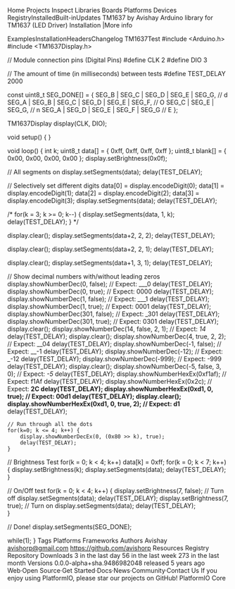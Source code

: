 
Home
Projects
Inspect
Libraries
Boards
Platforms
Devices
RegistryInstalledBuilt-inUpdates
TM1637 by Avishay
Arduino library for TM1637 (LED Driver)
Installation
|More info

ExamplesInstallationHeadersChangelog
 TM1637Test
#include <Arduino.h>
#include <TM1637Display.h>

// Module connection pins (Digital Pins)
#define CLK 2
#define DIO 3

// The amount of time (in milliseconds) between tests
#define TEST_DELAY   2000

const uint8_t SEG_DONE[] = {
	SEG_B | SEG_C | SEG_D | SEG_E | SEG_G,           // d
	SEG_A | SEG_B | SEG_C | SEG_D | SEG_E | SEG_F,   // O
	SEG_C | SEG_E | SEG_G,                           // n
	SEG_A | SEG_D | SEG_E | SEG_F | SEG_G            // E
	};

TM1637Display display(CLK, DIO);

void setup()
{
}

void loop()
{
  int k;
  uint8_t data[] = { 0xff, 0xff, 0xff, 0xff };
  uint8_t blank[] = { 0x00, 0x00, 0x00, 0x00 };
  display.setBrightness(0x0f);

  // All segments on
  display.setSegments(data);
  delay(TEST_DELAY);

  // Selectively set different digits
  data[0] = display.encodeDigit(0);
  data[1] = display.encodeDigit(1);
  data[2] = display.encodeDigit(2);
  data[3] = display.encodeDigit(3);
  display.setSegments(data);
  delay(TEST_DELAY);

  /*
  for(k = 3; k >= 0; k--) {
	display.setSegments(data, 1, k);
	delay(TEST_DELAY);
	}
  */

  display.clear();
  display.setSegments(data+2, 2, 2);
  delay(TEST_DELAY);

  display.clear();
  display.setSegments(data+2, 2, 1);
  delay(TEST_DELAY);

  display.clear();
  display.setSegments(data+1, 3, 1);
  delay(TEST_DELAY);


  // Show decimal numbers with/without leading zeros
  display.showNumberDec(0, false); // Expect: ___0
  delay(TEST_DELAY);
  display.showNumberDec(0, true);  // Expect: 0000
  delay(TEST_DELAY);
	display.showNumberDec(1, false); // Expect: ___1
	delay(TEST_DELAY);
  display.showNumberDec(1, true);  // Expect: 0001
  delay(TEST_DELAY);
  display.showNumberDec(301, false); // Expect: _301
  delay(TEST_DELAY);
  display.showNumberDec(301, true); // Expect: 0301
  delay(TEST_DELAY);
  display.clear();
  display.showNumberDec(14, false, 2, 1); // Expect: _14_
  delay(TEST_DELAY);
  display.clear();
  display.showNumberDec(4, true, 2, 2);  // Expect: __04
  delay(TEST_DELAY);
  display.showNumberDec(-1, false);  // Expect: __-1
  delay(TEST_DELAY);
  display.showNumberDec(-12);        // Expect: _-12
  delay(TEST_DELAY);
  display.showNumberDec(-999);       // Expect: -999
  delay(TEST_DELAY);
  display.clear();
  display.showNumberDec(-5, false, 3, 0); // Expect: _-5_
  delay(TEST_DELAY);
  display.showNumberHexEx(0xf1af);        // Expect: f1Af
  delay(TEST_DELAY);
  display.showNumberHexEx(0x2c);          // Expect: __2C
  delay(TEST_DELAY);
  display.showNumberHexEx(0xd1, 0, true); // Expect: 00d1
  delay(TEST_DELAY);
  display.clear();
  display.showNumberHexEx(0xd1, 0, true, 2); // Expect: d1__
  delay(TEST_DELAY);
  
	// Run through all the dots
	for(k=0; k <= 4; k++) {
		display.showNumberDecEx(0, (0x80 >> k), true);
		delay(TEST_DELAY);
	}

  // Brightness Test
  for(k = 0; k < 4; k++)
	data[k] = 0xff;
  for(k = 0; k < 7; k++) {
    display.setBrightness(k);
    display.setSegments(data);
    delay(TEST_DELAY);
  }
  
  // On/Off test
  for(k = 0; k < 4; k++) {
    display.setBrightness(7, false);  // Turn off
    display.setSegments(data);
    delay(TEST_DELAY);
    display.setBrightness(7, true); // Turn on
    display.setSegments(data);
    delay(TEST_DELAY);  
  }

 
  // Done!
  display.setSegments(SEG_DONE);

  while(1);
}
Tags
Platforms
Frameworks
Authors
Avishay
avishorp@gmail.com
https://github.com/avishorp
Resources
 Registry
 Repository
Downloads
3 in the last day
56 in the last week
273 in the last month
Versions
0.0.0-alpha+sha.9486982048 released 5 years ago
Web·Open Source·Get Started·Docs·News·Community·Contact Us
If you enjoy using PlatformIO, please star our projects on GitHub!
PlatformIO Core
